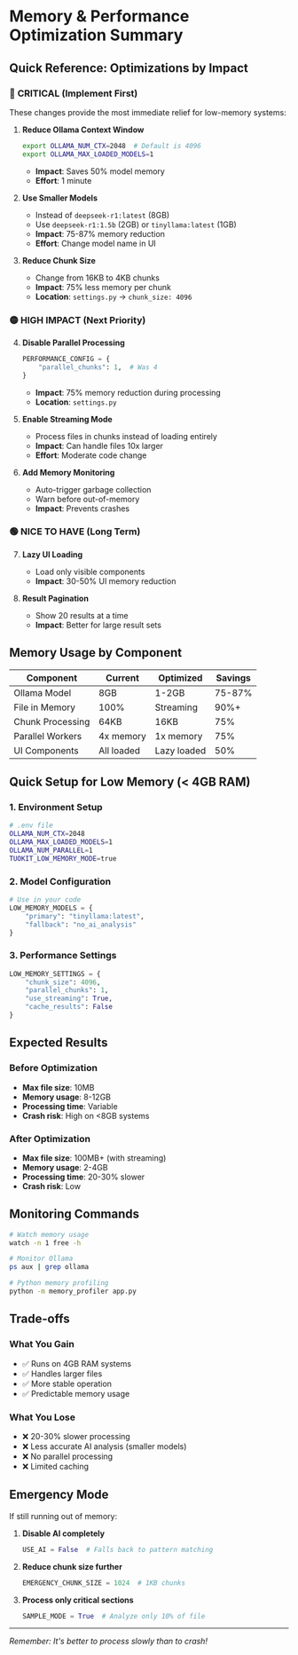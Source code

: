 # Memory & Performance Optimization Summary

## Quick Reference: Optimizations by Impact

### 🔴 **CRITICAL** (Implement First)
These changes provide the most immediate relief for low-memory systems:

1. **Reduce Ollama Context Window**
   ```bash
   export OLLAMA_NUM_CTX=2048  # Default is 4096
   export OLLAMA_MAX_LOADED_MODELS=1
   ```
   - **Impact**: Saves 50% model memory
   - **Effort**: 1 minute

2. **Use Smaller Models**
   - Instead of `deepseek-r1:latest` (8GB)
   - Use `deepseek-r1:1.5b` (2GB) or `tinyllama:latest` (1GB)
   - **Impact**: 75-87% memory reduction
   - **Effort**: Change model name in UI

3. **Reduce Chunk Size**
   - Change from 16KB to 4KB chunks
   - **Impact**: 75% less memory per chunk
   - **Location**: `settings.py` -> `chunk_size: 4096`

### 🟡 **HIGH IMPACT** (Next Priority)

4. **Disable Parallel Processing**
   ```python
   PERFORMANCE_CONFIG = {
       "parallel_chunks": 1,  # Was 4
   }
   ```
   - **Impact**: 75% memory reduction during processing
   - **Location**: `settings.py`

5. **Enable Streaming Mode**
   - Process files in chunks instead of loading entirely
   - **Impact**: Can handle files 10x larger
   - **Effort**: Moderate code change

6. **Add Memory Monitoring**
   - Auto-trigger garbage collection
   - Warn before out-of-memory
   - **Impact**: Prevents crashes

### 🟢 **NICE TO HAVE** (Long Term)

7. **Lazy UI Loading**
   - Load only visible components
   - **Impact**: 30-50% UI memory reduction

8. **Result Pagination**
   - Show 20 results at a time
   - **Impact**: Better for large result sets

## Memory Usage by Component

| Component | Current | Optimized | Savings |
|-----------|---------|-----------|---------|
| Ollama Model | 8GB | 1-2GB | 75-87% |
| File in Memory | 100% | Streaming | 90%+ |
| Chunk Processing | 64KB | 16KB | 75% |
| Parallel Workers | 4x memory | 1x memory | 75% |
| UI Components | All loaded | Lazy loaded | 50% |

## Quick Setup for Low Memory (< 4GB RAM)

### 1. Environment Setup
```bash
# .env file
OLLAMA_NUM_CTX=2048
OLLAMA_MAX_LOADED_MODELS=1
OLLAMA_NUM_PARALLEL=1
TUOKIT_LOW_MEMORY_MODE=true
```

### 2. Model Configuration
```python
# Use in your code
LOW_MEMORY_MODELS = {
    "primary": "tinyllama:latest",
    "fallback": "no_ai_analysis"
}
```

### 3. Performance Settings
```python
LOW_MEMORY_SETTINGS = {
    "chunk_size": 4096,
    "parallel_chunks": 1,
    "use_streaming": True,
    "cache_results": False
}
```

## Expected Results

### Before Optimization
- **Max file size**: 10MB
- **Memory usage**: 8-12GB
- **Processing time**: Variable
- **Crash risk**: High on <8GB systems

### After Optimization
- **Max file size**: 100MB+ (with streaming)
- **Memory usage**: 2-4GB
- **Processing time**: 20-30% slower
- **Crash risk**: Low

## Monitoring Commands

```bash
# Watch memory usage
watch -n 1 free -h

# Monitor Ollama
ps aux | grep ollama

# Python memory profiling
python -m memory_profiler app.py
```

## Trade-offs

### What You Gain
- ✅ Runs on 4GB RAM systems
- ✅ Handles larger files
- ✅ More stable operation
- ✅ Predictable memory usage

### What You Lose
- ❌ 20-30% slower processing
- ❌ Less accurate AI analysis (smaller models)
- ❌ No parallel processing
- ❌ Limited caching

## Emergency Mode

If still running out of memory:

1. **Disable AI completely**
   ```python
   USE_AI = False  # Falls back to pattern matching
   ```

2. **Reduce chunk size further**
   ```python
   EMERGENCY_CHUNK_SIZE = 1024  # 1KB chunks
   ```

3. **Process only critical sections**
   ```python
   SAMPLE_MODE = True  # Analyze only 10% of file
   ```

---
*Remember: It's better to process slowly than to crash!*